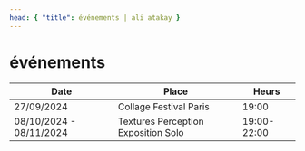 ```yaml
---
head: { "title": événements | ali atakay }
---
```


# événements

| Date | Place | Heurs |
| --- | --- | --- |
| 27/09/2024 | Collage Festival Paris | 19:00 |
| 08/10/2024 - 08/11/2024 | Textures Perception Exposition Solo | 19:00-22:00 |